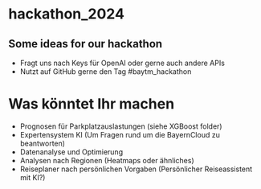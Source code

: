 # hackathon_2024

## Some ideas for our hackathon

- Fragt uns nach Keys für OpenAI oder gerne auch andere APIs
- Nutzt auf GitHub gerne den Tag #baytm_hackathon

# Was könntet Ihr machen

- Prognosen für Parkplatzauslastungen (siehe XGBoost folder)
- Expertensystem KI (Um Fragen rund um die BayernCloud zu beantworten)
- Datenanalyse und Optimierung
- Analysen nach Regionen (Heatmaps oder ähnliches)
- Reiseplaner nach persönlichen Vorgaben (Persönlicher Reiseassistent mit KI?)